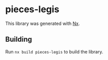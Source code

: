 # pieces-legis

This library was generated with [Nx](https://nx.dev).

## Building

Run `nx build pieces-legis` to build the library.
